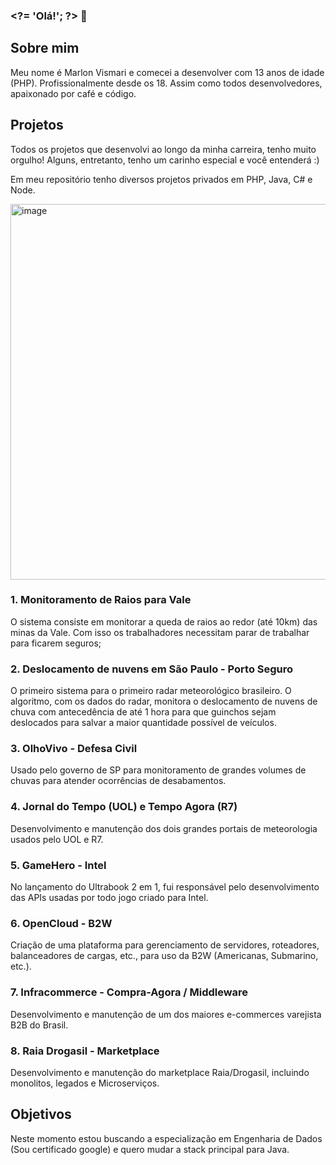 ### &lt;?= 'Olá!'; ?> 👋

## Sobre mim
Meu nome é Marlon Vismari e comecei a desenvolver com 13 anos de idade (PHP). Profissionalmente desde os 18. Assim como todos desenvolvedores, apaixonado por café e código.

## Projetos
Todos os projetos que desenvolvi ao longo da minha carreira, tenho muito orgulho! Alguns, entretanto, tenho um carinho especial e você entenderá :)

Em meu repositório tenho diversos projetos privados em PHP, Java, C# e Node. 

<img width="601" alt="image" src="https://github.com/user-attachments/assets/f3961367-7668-4556-a5a6-49fc302bec75" />



### 1. Monitoramento de Raios para Vale
O sistema consiste em monitorar a queda de raios ao redor (até 10km) das minas da Vale. Com isso os trabalhadores necessitam parar de trabalhar para ficarem seguros;

### 2. Deslocamento de nuvens em São Paulo - Porto Seguro
O primeiro sistema para o primeiro radar meteorológico brasileiro. O algoritmo, com os dados do radar, monitora o deslocamento de nuvens de chuva com antecedência de até 1 hora para que guinchos sejam deslocados para salvar a maior quantidade possível de veículos.

### 3. OlhoVivo - Defesa Civil
Usado pelo governo de SP para monitoramento de grandes volumes de chuvas para atender ocorrências de desabamentos.

### 4. Jornal do Tempo (UOL) e Tempo Agora (R7)
Desenvolvimento e manutenção dos dois grandes portais de meteorologia usados pelo UOL e R7.

### 5. GameHero - Intel
No lançamento do Ultrabook 2 em 1, fui responsável pelo desenvolvimento das APIs usadas por todo jogo criado para Intel.

### 6. OpenCloud - B2W
Criação de uma plataforma para gerenciamento de servidores, roteadores, balanceadores de cargas, etc., para uso da B2W (Americanas, Submarino, etc.).

### 7. Infracommerce - Compra-Agora / Middleware
Desenvolvimento e manutenção de um dos maiores e-commerces varejista B2B do Brasil.

### 8. Raia Drogasil - Marketplace
Desenvolvimento e manutenção do marketplace Raia/Drogasil, incluindo monolitos, legados e Microserviços.

## Objetivos
Neste momento estou buscando a especialização em Engenharia de Dados (Sou certificado google) e quero mudar a stack principal para Java.

<!--
**mvismari/mvismari** is a ✨ _special_ ✨ repository because its `README.md` (this file) appears on your GitHub profile.

Here are some ideas to get you started:

- 🔭 I’m currently working on ...
- 🌱 I’m currently learning ...
- 👯 I’m looking to collaborate on ...
- 🤔 I’m looking for help with ...
- 💬 Ask me about ...
- 📫 How to reach me: ...
- 😄 Pronouns: ...
- ⚡ Fun fact: ...
-->
